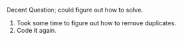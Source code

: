 Decent Question; could figure out how to solve.
​
1. Took some time to figure out how to remove duplicates.
2. Code it again.